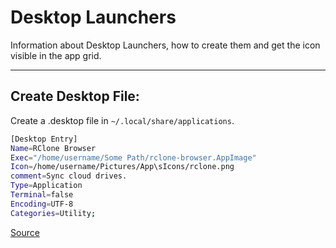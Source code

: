 # Desktop Launchers

Information about Desktop Launchers, how to create them and get the icon visible in the app grid.

---

## Create Desktop File:

Create a .desktop file in `~/.local/share/applications`. 

```bash
[Desktop Entry]
Name=RClone Browser
Exec="/home/username/Some Path/rclone-browser.AppImage"
Icon=/home/username/Pictures/App\sIcons/rclone.png
comment=Sync cloud drives.
Type=Application
Terminal=false
Encoding=UTF-8
Categories=Utility;
```

[Source](https://www.how2shout.com/linux/how-to-create-desktop-shortcut-for-an-appimage/)